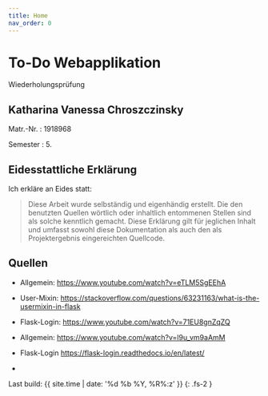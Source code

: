```yaml
---
title: Home
nav_order: 0
---
```


# To-Do Webapplikation 
Wiederholungsprüfung 

## Katharina Vanessa Chroszczinsky

Matr.-Nr.
: 1918968

Semester
: 5.



## Eidesstattliche Erklärung

Ich erkläre an Eides statt:

> Diese Arbeit wurde selbständig und eigenhändig erstellt. Die den benutzten Quellen wörtlich oder inhaltlich entommenen Stellen sind als solche kenntlich gemacht. Diese Erklärung gilt für jeglichen Inhalt und umfasst sowohl diese Dokumentation als auch den als Projektergebnis eingereichten Quellcode.



## Quellen

+ Allgemein: https://www.youtube.com/watch?v=eTLM5SgEEhA

+ User-Mixin: https://stackoverflow.com/questions/63231163/what-is-the-usermixin-in-flask 

+ Flask-Login: https://www.youtube.com/watch?v=71EU8gnZqZQ 

+ Allgemein: https://www.youtube.com/watch?v=l9u_vm9aAmM 

+ Flask-Login https://flask-login.readthedocs.io/en/latest/ 

+ 


Last build: {{ site.time | date: '%d %b %Y, %R%:z' }}
{: .fs-2 }